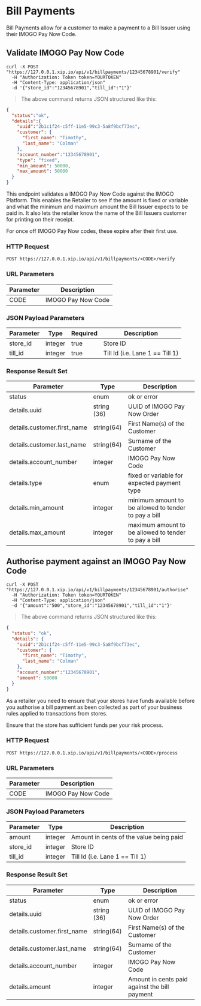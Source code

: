 # Bill Payments

Bill Payments allow for a customer to make a payment to a Bill Issuer using their IMOGO Pay Now Code.

## Validate IMOGO Pay Now Code

```shell
curl -X POST "https://127.0.0.1.xip.io/api/v1/billpayments/12345678901/verify"
  -H "Authorization: Token token=YOURTOKEN"
  -H "Content-Type: application/json"
  -d '{"store_id":"12345678901","till_id":"1"}'
```

> The above command returns JSON structured like this:

```json
{
  "status":"ok",
  "details":{
    "uuid":"2b1c1f24-c5ff-11e5-99c3-5a8f9bcf73ec",
    "customer": {
      "first_name": "Timothy",
      "last_name": "Colman"
    },
    "account_number":"12345678901",
    "type": "fixed",
    "min_amount": 50000,
    "max_amount": 50000
  }
}
```

This endpoint validates a IMOGO Pay Now Code against the IMOGO Platform.  This enables
the Retailer to see if the amount is fixed or variable and what the minimum and maximum
amount the Bill Issuer expects to be paid in.  It also lets the retailer know the name
of the Bill Issuers customer for printing on their receipt.

For once off IMOGO Pay Now codes, these expire after their first use.

### HTTP Request

`POST https://127.0.0.1.xip.io/api/v1/billpayments/<CODE>/verify`

### URL Parameters

Parameter | Description
--------- | -----------
CODE | IMOGO Pay Now Code

### JSON Payload Parameters

Parameter | Type | Required | Description
--------- | ---- | -------- | -----------
store_id | integer | true | Store ID
till_id | integer | true | Till Id (i.e. Lane 1 == Till 1)

### Response Result Set

Parameter | Type | Description
--------- | ---- | -----------
status | enum | ok or error
details.uuid | string (36) | UUID of IMOGO Pay Now Order
details.customer.first_name | string(64) | First Name(s) of the Customer
details.customer.last_name | string(64) | Surname of the Customer
details.account_number | integer | IMOGO Pay Now Code
details.type | enum | fixed or variable for expected payment type
details.min_amount | integer | minimum amount to be allowed to tender to pay a bill
details.max_amount | integer | maximum amount to be allowed to tender to pay a bill

## Authorise payment against an IMOGO Pay Now Code

```shell
curl -X POST "https://127.0.0.1.xip.io/api/v1/billpayments/12345678901/authorise"
  -H "Authorization: Token token=YOURTOKEN"
  -H "Content-Type: application/json"
  -d '{"amount":"500","store_id":"12345678901","till_id":"1"}'
```

> The above command returns JSON structured like this:

```json
{
  "status": "ok",
  "details": {
    "uuid":"2b1c1f24-c5ff-11e5-99c3-5a8f9bcf73ec",
    "customer": {
      "first_name": "Timothy",
      "last_name": "Colman"
    },
    "account_number":"12345678901",
    "amount": 50000
  }
}
```

As a retailer you need to ensure that your stores have funds available before you
authorise a bill payment as been collected as part of your business rules applied
to transactions from stores.

Ensure that the store has sufficient funds per your risk process.

### HTTP Request

`POST https://127.0.0.1.xip.io/api/v1/billpayments/<CODE>/process`

### URL Parameters

Parameter | Description
--------- | -----------
CODE | IMOGO Pay Now Code

### JSON Payload Parameters

Parameter | Type | Description
--------- | ---- | -----------
amount | integer | Amount in cents of the value being paid
store_id | integer | Store ID
till_id | integer | Till Id (i.e. Lane 1 == Till 1)

### Response Result Set

Parameter | Type | Description
--------- | ---- | -----------
status | enum | ok or error
details.uuid | string (36) | UUID of IMOGO Pay Now Order
details.customer.first_name | string(64) | First Name(s) of the Customer
details.customer.last_name | string(64) | Surname of the Customer
details.account_number | integer | IMOGO Pay Now Code
details.amount | integer | Amount in cents paid against the bill payment
